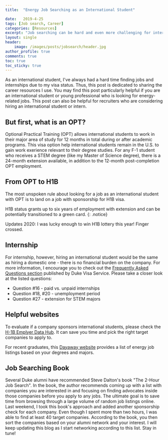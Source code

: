 ```yaml
---
title:  "Energy Job Searching as an International Student"

date:   2019-4-25
tags: [Job search, Career]
categories: [Resources]
excerpt: "Job searching can be hard and even more challenging for international students. Here is a summary of different job searching resources with explanation on the working visa issues."
layout: single
header:
    image: /images/posts/jobsearch/header.jpg
author_profile: true
comments: true
toc: true
toc_sticky: true
---
```

<div id="fb-root"></div>
<script async defer crossorigin="anonymous" src="https://connect.facebook.net/en_US/sdk.js#xfbml=1&version=v3.3"></script>

As an international student, I've always had a hard time finding jobs and internships due to my visa status. Thus, this post is dedicated to sharing the career resources I use. You may find this post particularly helpful if you are an international student or young professional who is looking for energy-related jobs. This post can also be helpful for recruiters who are considering hiring an international student or intern.

## But first, what is an OPT?
Optional Practical Training (OPT) allows international students to work in their major area of study for 12 months in total during or after academic programs. This visa option help international students remain in the U.S. to gain work exerience relevant to their degree studies. For any F-1 student who receives a STEM degree (like my Master of Science degree), there is a 24-month extension available, in addition to the 12-month post-completion OPT employment. 

## From OPT to H1B
The most unspoken rule about looking for a job as an international student with OPT is to land on a job with sponsorship for H1B visa. 

H1B status grants up to six years of employment with extension and can be potentially transitioned to a green card. 
{: .notice}

Updates 2020: I was lucky enough to win H1B lottery this year! Finger crossed.

## Internship
For internship, however, hiring an international student would be the same as hiring a domestic one - there is no financial burden on the company. For more information, I encourage you to check out the [Frequently Asked Questions section]( https://visaservices.duke.edu/categories/f1/opt) published by Duke Visa Service. Please take a closer look at the listed questions:
- Question #16 - paid vs. unpaid internships
- Question #18, #20 - unemployment period
- Question #27 - extension for STEM majors

## Helpful websites
To evaluate if a company sponsors international students, please check the [H-1B Emplyer Data Hub](https://www.uscis.gov/h-1b-data-hub). It can save you time and pick the right target companies to apply to.

For recent graduates, this [Dayaway website](https://www.dayawaycareers.com/entry-level-renewable-energy-jobs-search/) provides a list of energy job listings based on your degrees and majors.


## Job Searching Book
Several Duke alumni have recommended Steve Dalton's book "The 2-Hour Job Search". In the book, the author recommends coming up with a list with companies you are interested in and focusing on finding advocates inside those companies before you apply to any jobs. The ultimate goal is to save time from browsing through a large volume of random job listings online. Last weekend, I took this book's approach and added another sponsorship check for each company. Even though I spent more than two hours, I was able to find at least 40 target companies. According to the book, you then sort the companies based on your alumni network and your interest. I will keep updating this blog as I start networking according to this list. Stay in tune!

<div class="fb-comments" data-href="https://xjessiex.netlify.com/resources/jobsearch/" data-width="" data-numposts="5"></div>